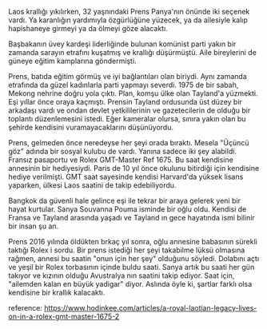 
Laos krallığı yıkılırken, 32 yaşnındaki Prens Panya'nın önünde iki seçenek vardı. Ya karanlığın yardımıyla özgürlüğüne yüzecek, ya da ailesiyle kalıp hapishaneye girmeyi ya da ölmeyi göze alacaktı.


Başbakanın üvey kardeşi liderliğinde bulunan komünist parti yakın bir zamanda sarayın etrafını kuşatmış ve krallığı düşürmüştü. Aile bireylerini de güneye eğitim kamplarına göndermişti.

Prens, batıda eğitim görmüş ve iyi bağlantıları olan biriydi. Aynı zamanda etrafında da güzel kadınlarla parti yapmayı severdi. 1975 de bir sabah, Mekong nehrine doğru yola çıktı. Plan, komşu ülke olan Tayland'a yüzmekti. Eşi yıllar önce oraya kaçmıştı. Prensin Tayland ordusunda üst düzey bir arkadaşı vardı ve ondan devlet yetkililerinin ve gazetecilerin de olduğu bir toplantı düzenlemesini istedi. Eğer kameralar olursa, sınıra yakın olan bu şehirde kendisini vuramayacaklarını düşünüyordu.

Prens, gelmeden önce neredeyse her şeyi orada bıraktı. Mesela "Üçüncü göz" adında bir sosyal kulubu de vardı. Yanına sadece iki şey alabildi. Fransız pasaportu ve Rolex GMT-Master Ref 1675. Bu saat kendisine annesinin bir hediyesiydi. Paris de 10 yıl önce okulunu bitirdiği için kendisine hediye verilmişti. GMT saat sayesinde kendisi Harvard'da yüksek lisans yaparken, ülkesi Laos saatini de takip edebiliyordu.

Bangkok da güvenli hale gelince eşi ile tekrar bir araya gelerek yeni bir hayat kurtular. Sanya Souvanna Pouma isminde bir oğlu oldu. Kendisi de Fransa ve Tayland arasında yaşadı ve Tayland ın gece hayatında ismi bilinir bir insan şu an.

Prens 2016 yılında öldükten brkaç yıl sonra, oğlu annesine babasının sürekli taktığı Rolex i sordu. Bir prens istediği her şeyi takabilme lüksü olmasına rağmen, annesi bu saatin "onun için her şey" olduğunu söyledi. Dolabını açtı ve yeşil bir Rolex torbasının içinde buldu saati. Sanya artık bu saati her gün takıyor ve kızının olduğu Avustralya nın saatini takip ediyor. Saat için, "ailemden kalan en büyük yadigar" diyor. Aslında öyle ki, şartlar farklı olsa kendisine bir krallık kalacaktı.

reference:
https://www.hodinkee.com/articles/a-royal-laotian-legacy-lives-on-in-a-rolex-gmt-master-1675-2
